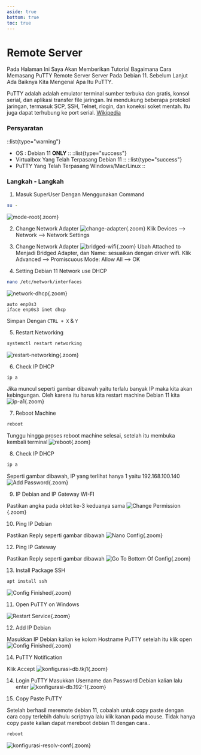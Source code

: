 ```yaml
---
aside: true
bottom: true
toc: true
---
```


# Remote Server
Pada Halaman Ini Saya Akan Memberikan Tutorial Bagaimana Cara Memasang PuTTY Remote Server Server Pada Debian 11. Sebelum Lanjut Ada Baiknya Kita Mengenal Apa Itu PuTTY. 

PuTTY adalah adalah emulator terminal sumber terbuka dan gratis, konsol serial, dan aplikasi transfer file jaringan. Ini mendukung beberapa protokol jaringan, termasuk SCP, SSH, Telnet, rlogin, dan koneksi soket mentah. Itu juga dapat terhubung ke port serial. [Wikipedia](https://en.wikipedia.org/wiki/PuTTY)

### Persyaratan
::list{type="warning"}
- OS : Debian 11 **ONLY**
::
::list{type="success"}
- Virtualbox Yang Telah Terpasang Debian 11
::
::list{type="success"}
- PuTTY Yang Telah Terpasang Windows/Mac/Linux
::

### Langkah - Langkah
1. Masuk SuperUser Dengan Menggunakan Command
```sh
su -
```
![mode-root](/remote-server/1.Mode-root.png){.zoom}

2. Change Network Adapter
![change-adapter](/remote-server/2.change-adapter.png){.zoom}
Klik Devices --> Network --> Network Settings

3. Change Network Adapter
![bridged-wifi](/remote-server/3.bridged-wifi.png){.zoom}
Ubah Attached to Menjadi Bridged Adapter, dan Name: sesuaikan dengan driver wifi. Klik Advanced --> Promiscuous Mode: Allow All --> OK

4. Setting Debian 11 Network use DHCP
```sh
nano /etc/network/interfaces
```
![network-dhcp](/remote-server/5.network-dhcp.png){.zoom}
<p id="config"></p>

    auto enp0s3
    iface enp0s3 inet dhcp
Simpan Dengan `CTRL + X` & `Y`

5. Restart Networking
```sh
systemctl restart networking
```
![restart-networking](/remote-server/6.restart-networking.png){.zoom}

6. Check IP DHCP
```sh
ip a
```
Jika muncul seperti gambar dibawah yaitu terlalu banyak IP maka kita akan kebingungan. Oleh karena itu harus kita restart machine Debian 11 kita
![ip-a1](/remote-server/7.ip-a.png){.zoom}

7. Reboot Machine
```sh
reboot
```
Tunggu hingga proses reboot machine selesai, setelah itu membuka kembali terminal
![reboot](/remote-server/8.reboot.png){.zoom}


8. Check IP DHCP
```sh
ip a
```
Seperti gambar dibawah, IP yang terlihat hanya 1 yaitu 192.168.100.140
![Add Password](/remote-server/9.ip-a.png){.zoom}

9. IP Debian and IP Gateway WI-FI

Pastikan angka pada oktet ke-3 keduanya sama
![Change Permission](/remote-server/10.check-ip.png){.zoom}

10. Ping IP Debian

Pastikan Reply seperti gambar dibawah
![Nano Config](/remote-server/11.ping-ip-debian.png){.zoom}

12. Ping IP Gateway

Pastikan Reply seperti gambar dibawah
![Go To Bottom Of Config](/remote-server/12.ping-ip-gateway.png){.zoom}

13. Install Package SSH

```sh
apt install ssh
```
![Config Finished](/remote-server/13.install-ssh.png){.zoom}


11. Open PuTTY on Windows


![Restart Service](/remote-server/14.putty.png){.zoom}


12. Add IP Debian

Masukkan IP Debian kalian ke kolom Hostname PuTTY setelah itu klik open
![Config Finished](/remote-server/15.address-debian-onPutty.png){.zoom}


14. PuTTY Notification

Klik Accept
![konfigurasi-db.tkj1](/remote-server/16.putty.png){.zoom}


14. Login PuTTY
Masukkan Username dan Password Debian kalian lalu enter
![konfigurasi-db.192-1](/remote-server/17.login-putty.png){.zoom}


15. Copy Paste PuTTY

Setelah berhasil meremote debian 11, cobalah untuk copy paste dengan cara copy terlebih dahulu scriptnya lalu klik kanan pada mouse. Tidak hanya copy paste kalian dapat mereboot debian 11 dengan cara..
```sh
reboot
```
![konfigurasi-resolv-conf](/remote-server/18.testing-putty.png){.zoom}

